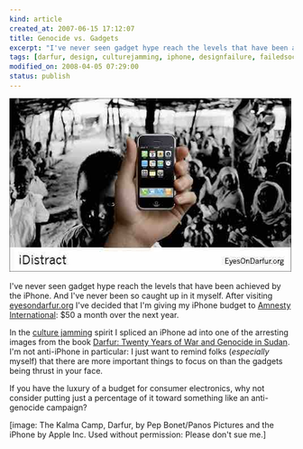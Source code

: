 ```yaml
--- 
kind: article
created_at: 2007-06-15 17:12:07
title: Genocide vs. Gadgets
excerpt: "I've never seen gadget hype reach the levels that have been achieved by the iPhone."
tags: [darfur, design, culturejamming, iphone, designfailure, failedsociety]
modified_on: 2008-04-05 07:29:00
status: publish
---
```


<img src='/images/idistract_500px.jpg' alt='iDistract' />

I've never seen gadget hype reach the levels that have been achieved by the iPhone. And I've never been so caught up in it myself. After visiting <a href="http://www.eyesondarfur.org/">eyesondarfur.org</a> I've decided that I'm giving my iPhone budget to <a href="http://www.eyesondarfur.org/">Amnesty International</a>: $50 a month over the next year.

In the <a href="http://en.wikipedia.org/wiki/Culture_jamming">culture jamming</a> spirit I spliced an iPhone ad into one of the arresting images from the book <a href="https://secure3.ctsg.com/amnestyusa/store/viewProduct.asp?cookietest=1&From=%2Famnestyusa%2Fstore%2FviewProduct%2Easp&Product=600&CategoryName=New+Products&CategoryId=11">Darfur: Twenty Years of War and Genocide in Sudan</a>. I'm not anti-iPhone in particular: I just want to remind folks (<em>especially</em> myself) that there are more important things to focus on than the gadgets being thrust in your face. 

If you have the luxury of a budget for consumer electronics, why not consider putting just a percentage of it toward something like an anti-genocide campaign? 

[image: The Kalma Camp, Darfur, by Pep Bonet/Panos Pictures and the iPhone by Apple Inc. Used without permission: Please don't sue me.] 